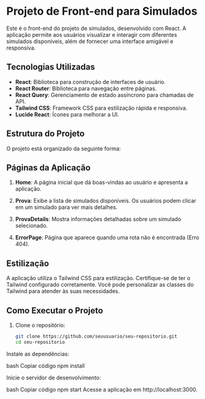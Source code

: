 # Projeto de Front-end para Simulados

Este é o front-end do projeto de simulados, desenvolvido com React. A aplicação permite aos usuários visualizar e interagir com diferentes simulados disponíveis, além de fornecer uma interface amigável e responsiva.

## Tecnologias Utilizadas

- **React**: Biblioteca para construção de interfaces de usuário.
- **React Router**: Biblioteca para navegação entre páginas.
- **React Query**: Gerenciamento de estado assíncrono para chamadas de API.
- **Tailwind CSS**: Framework CSS para estilização rápida e responsiva.
- **Lucide React**: Ícones para melhorar a UI.

## Estrutura do Projeto

O projeto está organizado da seguinte forma:


## Páginas da Aplicação

1. **Home**: A página inicial que dá boas-vindas ao usuário e apresenta a aplicação.
   
2. **Prova**: Exibe a lista de simulados disponíveis. Os usuários podem clicar em um simulado para ver mais detalhes.

3. **ProvaDetails**: Mostra informações detalhadas sobre um simulado selecionado.

4. **ErrorPage**: Página que aparece quando uma rota não é encontrada (Erro 404).

## Estilização

A aplicação utiliza o Tailwind CSS para estilização. Certifique-se de ter o Tailwind configurado corretamente. Você pode personalizar as classes do Tailwind para atender às suas necessidades.

## Como Executar o Projeto

1. Clone o repositório:

   ```bash
   git clone https://github.com/seuusuario/seu-repositorio.git
   cd seu-repositorio
Instale as dependências:

bash
Copiar código
npm install

Inicie o servidor de desenvolvimento:

bash
Copiar código
npm start
Acesse a aplicação em http://localhost:3000.



